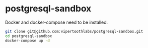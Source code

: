 # postgresql-sandbox

Docker and docker-compose need to be installed. 

```bash
git clone git@github.com:vipertoothlabs/postgresql-sandbox.git
cd postgresql-sandbox
docker-compose up -d
```
